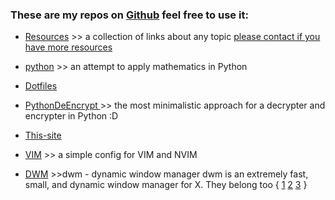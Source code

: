 
 
 ### These are my repos on [Github](https://github.com/C3866S?tab=repositories) feel free to use it: 

* [Resources](https://github.com/C3866S/Resources) >> a collection of links about any topic [please contact if you have more resources](https://c3866s.github.io/contacts)

* [python](https://github.com/C3866S/python) >> an attempt to apply mathematics in Python

* [Dotfiles](https://github.com/C3866S/dotfiles)

* [PythonDeEncrypt ](https://github.com/C3866S/PythonDeEncrypt) >> the most minimalistic approach for a decrypter and encrypter in Python :D

* [This-site](https://github.com/C3866S/c3866s.github.io)

* [VIM](https://github.com/C3866S/-VimConfigs) >> a simple config for VIM and     NVIM

* [DWM](https://github.com/C3866S/dwm) >>dwm - dynamic window manager
  dwm is an extremely fast, small, and dynamic window manager for X.
  They belong too {
  [1](https://github.com/C3866S/dmenu)
  [2](https://github.com/C3866S/slstatus) 
  [3](https://github.com/C3866S/stgent)
  }
